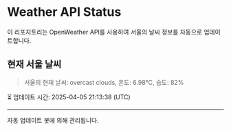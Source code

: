 
# Weather API Status

이 리포지토리는 OpenWeather API를 사용하여 서울의 날씨 정보를 자동으로 업데이트합니다.

## 현재 서울 날씨
> 서울의 현재 날씨: overcast clouds, 온도: 6.98°C, 습도: 82%

⏳ 업데이트 시간: 2025-04-05 21:13:38 (UTC)

---
자동 업데이트 봇에 의해 관리됩니다.
